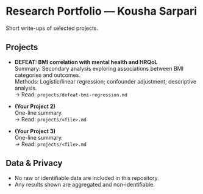 # Research Portfolio — Kousha Sarpari

Short write-ups of selected projects. 

## Projects
- **DEFEAT: BMI correlation with mental health and HRQoL**  
  Summary: Secondary analysis exploring associations between BMI categories and outcomes.  
  Methods: Logistic/linear regression; confounder adjustment; descriptive analysis.  
  → Read: `projects/defeat-bmi-regression.md`
 
- **(Your Project 2)**  
  One-line summary.  
  → Read: `projects/<file>.md`

- **(Your Project 3)**  
  One-line summary.  
  → Read: `projects/<file>.md`

## Data & Privacy
- No raw or identifiable data are included in this repository.
- Any results shown are aggregated and non-identifiable.
